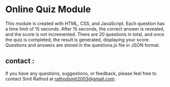 # Online Quiz Module

This module is created with HTML, CSS, and JavaScript. Each question has a time limit of 15 seconds. After 15 seconds, the correct answer is revealed, and the score is not incremented. There are 20 questions in total, and once the quiz is completed, the result is generated, displaying your score. Questions and answers are stored in the questions.js file in JSON format.

## contact :
If you have any questions, suggestions, or feedback, please feel free to contact Smit Rathod at rathodsmit2003@gmail.com.
